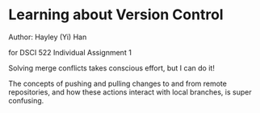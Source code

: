 # Learning about Version Control
Author: Hayley (Yi) Han

for DSCI 522 Individual Assignment 1

Solving merge conflicts takes conscious effort, but I can do it!

The concepts of pushing and pulling changes to and from remote repositories, and how these actions interact with local branches, is super confusing.
